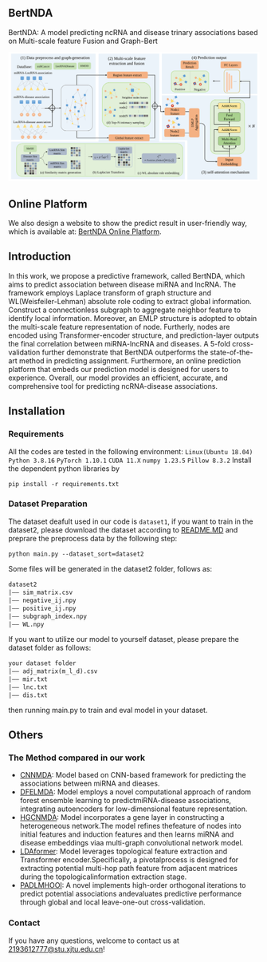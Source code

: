 ## BertNDA
BertNDA: A model predicting ncRNA and disease trinary associations based on Multi-scale feature Fusion and Graph-Bert
 
![BertNDA](/imgs/Method.svg)

## Online Platform
We also design a website to show the predict result in user-friendly way, which is available at: [BertNDA Online Platform](http://39.106.16.168:8017/).

## Introduction
In this work, we propose a predictive framework, called BertNDA, which aims to predict association between disease miRNA and lncRNA. The framework employs Laplace transform of graph structure and WL(Weisfeiler-Lehman) absolute role coding to extract global information. Construct a connectionless subgraph to aggregate neighbor feature to identify local information. Moreover, an EMLP structure is adopted to obtain the multi-scale feature representation of node. Furtherly, nodes are encoded using Transformer-encoder structure, and prediction-layer outputs the final correlation between miRNA-lncRNA and diseases. A 5-fold cross-validation further demonstrate that BertNDA outperforms the state-of-the-art method in predicting assignment. Furthermore, an online prediction platform that embeds our prediction model is designed for users to experience. Overall, our model provides an efficient, accurate, and comprehensive tool for predicting ncRNA-disease associations.

## Installation
### Requirements
All the codes are tested in the following environment:
`Linux(Ubuntu 18.04)` `Python 3.8.16` `PyTorch 1.10.1` `CUDA 11.X` `numpy 1.23.5` `Pillow 8.3.2`
Install the dependent python libraries by

```
pip install -r requirements.txt
```
### Dataset Preparation
The dataset deafult used in our code is `dataset1`, if you want to train in the dataset2, please download the dataset according to [README.MD](data/dataset2/README.MD) and preprare the preprocess data by the following step:

```
python main.py --dataset_sort=dataset2
```
Some files will be generated in the dataset2 folder, follows as:

```
dataset2
|—— sim_matrix.csv
|—— negative_ij.npy
|—— positive_ij.npy
|—— subgraph_index.npy
|—— WL.npy
```
If you want to utilize our model to yourself dataset, please prepare the dataset folder as follows:

```
your dataset folder
|—— adj_matrix(m_l_d).csv
|—— mir.txt
|—— lnc.txt
|—— dis.txt
```
then running main.py to train and eval model in your dataset.
 
## Others
### The Method compared in our work
- [CNNMDA](https://pubmed.ncbi.nlm.nih.gov/30977780):  Model based on CNN-based framework for predicting the associations between miRNA and dieases.
- [DFELMDA](https://pubmed.ncbi.nlm.nih.gov/35325038/): Model employs a novel computational approach of random forest ensemble learning to predictmiRNA-disease associations, integrating autoencoders for low-dimensional feature representation.
- [HGCNMDA](https://pubmed.ncbi.nlm.nih.gov/35776822/): Model incorporates a gene layer in constructing a heterogeneous network.The model refines thefeature of nodes into initial features and induction features and then learns miRNA and disease embeddings viaa multi-graph convolutional network model.
- [LDAformer](https://pubmed.ncbi.nIm.nih.gov/36094081/): Model leverages topological feature extraction and Transformer encoder.Specifically, a pivotalprocess is designed for extracting potential multi-hop path feature from adjacent matrices during the topologicalinformation extraction stage.
- [PADLMHOOI](https://pubmed.ncbi.nlm.nih.gov/31191710/): A novel implements high-order orthogonal iterations to predict potential associations andevaluates predictive performance through global and local leave-one-out cross-validation.

### Contact
If you have any questions, welcome to contact us at 2193612777@stu.xjtu.edu.cn!

